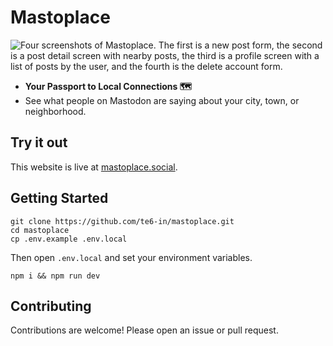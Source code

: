 # Mastoplace

![Four screenshots of Mastoplace. The first is a new post form, the second is a post detail screen with nearby posts, the third is a profile screen with a list of posts by the user, and the fourth is the delete account form.](https://github.com/te6-in/mastoplace/assets/56245920/cf7dc31c-0c1d-43e4-870e-98df608cffa5)

- **Your Passport to Local Connections 🗺️**
- See what people on Mastodon are saying about your city, town, or neighborhood.

## Try it out

This website is live at [mastoplace.social](https://mastoplace.social/).

## Getting Started

```shell
git clone https://github.com/te6-in/mastoplace.git
cd mastoplace
cp .env.example .env.local
```

Then open `.env.local` and set your environment variables.

```shell
npm i && npm run dev
```

## Contributing

Contributions are welcome! Please open an issue or pull request.
